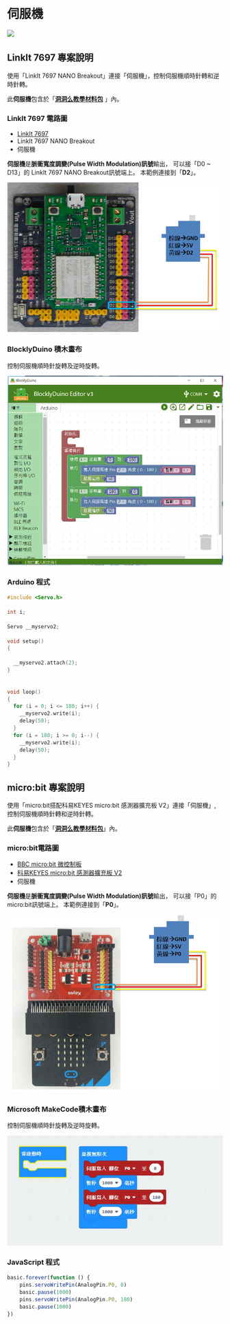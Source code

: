 # 伺服機

![](../../.gitbook/assets/linkit7697_servo_00.png)

## LinkIt 7697 專案說明

使用「LinkIt 7697 NANO Breakout」連接「伺服機」，控制伺服機順時針轉和逆時針轉。

此**伺服機**包含於「[**洞洞么教學材料包**](https://www.robotkingdom.com.tw/product/rk-education-kit-001/) 」內。

### LinkIt 7697 電路圖

* [LinkIt 7697](https://www.robotkingdom.com.tw/product/linkit-7697/)
* LinkIt 7697 NANO Breakout
* 伺服機

**伺服機**是**脈衝寬度調變\(Pulse Width Modulation\)訊號**輸出， 可以接「D0 ~ D13」的 LinkIt 7697 NANO Breakout訊號端上。 本範例連接到「**D2**」。

![](../../.gitbook/assets/linkit7697_servo_01.png)

### BlocklyDuino 積木畫布

控制伺服機順時針旋轉及逆時旋轉。

![](../../.gitbook/assets/linkit7697_servo_02.png)

### Arduino 程式

```c
#include <Servo.h>

int i;

Servo __myservo2;

void setup()
{

  __myservo2.attach(2);
}


void loop()
{
  for (i = 0; i <= 180; i++) {
    __myservo2.write(i);
    delay(50);
  }
  for (i = 180; i >= 0; i--) {
    __myservo2.write(i);
    delay(50);
  }
}
```

## micro:bit 專案說明

使用「micro:bit搭配科易KEYES micro:bit 感測器擴充板 V2」連接「伺服機」, 控制伺服機順時針轉和逆時針轉。

此**伺服機**包含於「[**洞洞么教學材料包**](https://www.robotkingdom.com.tw/product/rk-education-kit-001/)」內。

### micro:bit電路圖

* [BBC micro:bit 微控制板
  ](https://www.robotkingdom.com.tw/product/bbc-microbit-1/)
* [科易KEYES micro:bit 感測器擴充板 V2
  ](https://www.robotkingdom.com.tw/product/keyes-microbit-sensor-breakout-v2/)
* 伺服機

**伺服機**是**脈衝寬度調變\(Pulse Width Modulation\)訊號**輸出， 可以接「P0」的 micro:bit訊號端上。 本範例連接到「**P0**」。

![](../../.gitbook/assets/01%20%289%29.JPG)

### Microsoft MakeCode積木畫布

控制伺服機順時針旋轉及逆時旋轉。

![](../../.gitbook/assets/02%20%286%29.JPG)

### JavaScript 程式

```javascript
basic.forever(function () {
    pins.servoWritePin(AnalogPin.P0, 0)
    basic.pause(1000)
    pins.servoWritePin(AnalogPin.P0, 180)
    basic.pause(1000)
})
```

